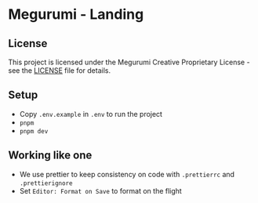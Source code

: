 # Megurumi - Landing

## License
This project is licensed under the Megurumi Creative Proprietary License - see the [LICENSE](./LICENSE.md) file for details.

## Setup

- Copy `.env.example` in `.env` to run the project
- `pnpm`
- `pnpm dev`

## Working like one

- We use prettier to keep consistency on code with `.prettierrc` and `.prettierignore`
- Set `Editor: Format on Save` to format on the flight
